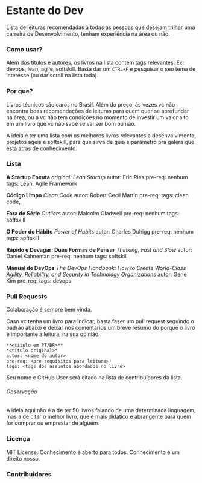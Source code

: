 # Estante do Dev

Lista de leituras recomendadas à todas as pessoas que desejam trilhar uma carreira de Desenvolvimento, tenham experiência na área ou não.

### Como usar?
Além dos títulos e autores, os livros na lista contém tags relevantes. Ex: devops, lean, agile, softskill. Basta dar um ```CTRL+F``` e pesquisar o seu tema de interesse (ou dar scroll na lista toda).

### Por que?
Livros técnicos são caros no Brasil. Além do preço, às vezes vc não encontra boas recomendações de leituras para quem quer se aprofundar na área, ou a vc não tem condições no momento de investir um valor alto em um livro que vc não sabe se vai ser bom ou não.

A ideia é ter uma lista com os melhores livros relevantes a desenvolvimento, projetos ágeis e softskill, para que sirva de guia e parâmetro pra galera que está atrás de conhecimento.

### Lista

**A Startup Enxuta**
*original: Lean Startup*
autor: Eric Ries
pre-req: nenhum
tags: Lean, Agile Framework

**Código Limpo**
*Clean Code*
autor: Robert Cecil Martin
pre-req: 
tags: clean code, 

**Fora de Série**
*Outliers*
autor: Malcolm Gladwell
pre-req: nenhum
tags: softskill

**O Poder do Hábito**
*Power of Habits*
autor: Charles Duhigg
pre-req: nenhum
tags: softskill

**Rápido e Devagar: Duas Formas de Pensar**
*Thinking, Fast and Slow*
autor: Daniel Kahneman
pre-req: nenhum
tags: softskill

**Manual de DevOps**
*The DevOps Handbook: How to Create World-Class Agility, Reliability, and Security in Technology Organizations*
autor: Gene Kim
pre-req: 
tags: devops



### Pull Requests
Colaboração é sempre bem vinda. 

Caso vc tenha um livro para indicar, basta fazer um pull request seguindo o padrão abaixo e deixar nos comentários um breve resumo do porque o livro é importante a leitura, na sua opinião. 

```
**<título em PT/BR>**
*<titulo original>*
autor: <nome do autor>
pre-req: <pre requisitos para leitura>
tags: <tags dos assuntos abordados no livro>
```
Seu nome e GitHub User será citado na lista de contribuidores da lista.

###### Observação
A ideia aqui não é a de ter 50 livros falando de uma determinada linguagem, mas a de citar o melhor livro, que é mais didático e abrangente para quem for comprar ou emprestar de alguém.

### Licença
MIT License. Conhecimento é aberto para todos. Conhecimento é um direito nosso.

### Contribuidores
